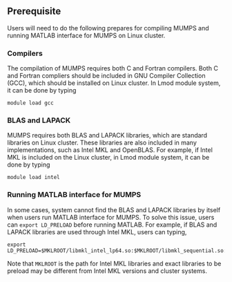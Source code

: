 ## Prerequisite 

Users will need to do the following prepares for compiling MUMPS and running MATLAB interface for MUMPS on Linux cluster.

### Compilers

The compilation of MUMPS requires both C and Fortran compilers. Both C and Fortran compliers should be included in GNU Compiler Collection (GCC), which should be installed on Linux cluster. In Lmod module system, it can be done by typing  

```shell
module load gcc
```

### BLAS and LAPACK

MUMPS requires both BLAS and LAPACK libraries, which are standard libraries on Linux cluster. These libraries are also included in many implementations, such as Intel MKL and OpenBLAS. For example, if Intel MKL is included on the Linux cluster, in Lmod module system, it can be done by typing 

```shell
module load intel
```

### Running MATLAB interface for MUMPS

In some cases, system cannot find the BLAS and LAPACK libraries by itself when users run MATLAB interface for MUMPS. To solve this issue, users can `export LD_PRELOAD` before running MATLAB. For example, if BLAS and LAPACK libraries are used through Intel MKL, users can typing,

```shell
export LD_PRELOAD=$MKLROOT/libmkl_intel_lp64.so:$MKLROOT/libmkl_sequential.so:$MKLROOT/libmkl_intel_thread.so:$MKLROOT/libmkl_core.so
```

Note that `MKLROOT` is the path for Intel MKL libraries and exact libraries to be preload may be different from Intel MKL versions and cluster systems.